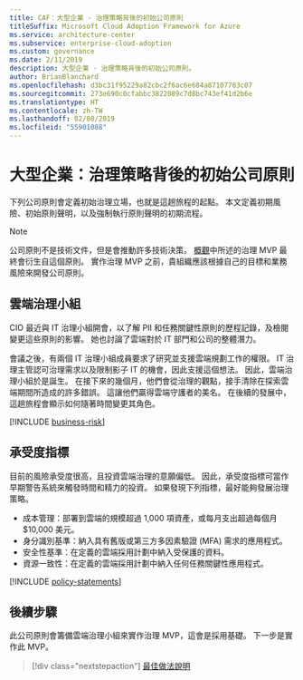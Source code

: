 ```yaml
---
title: CAF：大型企業 - 治理策略背後的初始公司原則
titleSuffix: Microsoft Cloud Adoption Framework for Azure
ms.service: architecture-center
ms.subservice: enterprise-cloud-adoption
ms.custom: governance
ms.date: 2/11/2019
description: 大型企業 - 治理策略背後的初始公司原則。
author: BrianBlanchard
ms.openlocfilehash: d3bc31f95229a82cbc2f6ac6e684a87107783c07
ms.sourcegitcommit: 273e690c0cfabbc3822089c7d8bc743ef41d2b6e
ms.translationtype: HT
ms.contentlocale: zh-TW
ms.lasthandoff: 02/08/2019
ms.locfileid: "55901088"
---
```

# <a name="large-enterprise-initial-corporate-policy-behind-the-governance-strategy"></a>大型企業：治理策略背後的初始公司原則

下列公司原則會定義初始治理立場，也就是這趟旅程的起點。 本文定義初期風險、初始原則聲明，以及強制執行原則聲明的初期流程。

> [!NOTE]
>公司原則不是技術文件，但是會推動許多技術決策。 [概觀](./overview.md)中所述的治理 MVP 最終會衍生自這個原則。 實作治理 MVP 之前，貴組織應該根據自己的目標和業務風險來開發公司原則。

## <a name="cloud-governance-team"></a>雲端治理小組

CIO 最近與 IT 治理小組開會，以了解 PII 和任務關鍵性原則的歷程記錄，及檢閱變更這些原則的影響。 她也討論了雲端對於 IT 部門和公司的整體潛力。

會議之後，有兩個 IT 治理小組成員要求了研究並支援雲端規劃工作的權限。 IT 治理主管認可治理需求以及限制影子 IT 的機會，因此支援這個想法。 因此，雲端治理小組於是誕生。 在接下來的幾個月，他們會從治理的觀點，接手清除在探索雲端期間所造成的許多錯誤。 這讓他們贏得雲端守護者的美名。 在後續的發展中，這趟旅程會顯示如何隨著時間變更其角色。

[!INCLUDE [business-risk](../../../../../includes/cloud-adoption/governance/business-risks.md)]

## <a name="tolerance-indicators"></a>承受度指標

目前的風險承受度很高，且投資雲端治理的意願偏低。 因此，承受度指標可當作早期警告系統來觸發時間和精力的投資。 如果發現下列指標，最好能夠發展治理策略。

- 成本管理：部署到雲端的規模超過 1,000 項資產，或每月支出超過每個月 $10,000 美元。
- 身分識別基準：納入具有舊版或第三方多因素驗證 (MFA) 需求的應用程式。
- 安全性基準：在定義的雲端採用計劃中納入受保護的資料。
- 資源一致性：在定義的雲端採用計劃中納入任何任務關鍵性應用程式。

[!INCLUDE [policy-statements](../../../../../includes/cloud-adoption/governance/policy-statements.md)]

## <a name="next-steps"></a>後續步驟

此公司原則會籌備雲端治理小組來實作治理 MVP，這會是採用基礎。 下一步是實作此 MVP。

> [!div class="nextstepaction"]
> [最佳做法說明](./best-practice-explained.md)